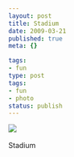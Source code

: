 ```yaml
---
layout: post
title: Stadium
date: 2009-03-21
published: true
meta: {}

tags:
- fun
type: post
tags:
- fun
- photo
status: publish
---
```

![](http://media.eick.us/2011/05/4Lbi8pbnElc46801549GsvPio1_5001.jpg)<br /><br />Stadium
